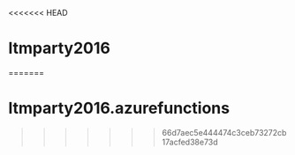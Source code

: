 <<<<<<< HEAD
# ltmparty2016
=======
# ltmparty2016.azurefunctions
>>>>>>> 66d7aec5e444474c3ceb73272cb17acfed38e73d
